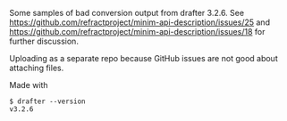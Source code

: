 Some samples of bad conversion output from drafter 3.2.6. See
https://github.com/refractproject/minim-api-description/issues/25 and
https://github.com/refractproject/minim-api-description/issues/18 for further
discussion.

Uploading as a separate repo because GitHub issues are not good about
attaching files.

Made with

```
$ drafter --version
v3.2.6
```
